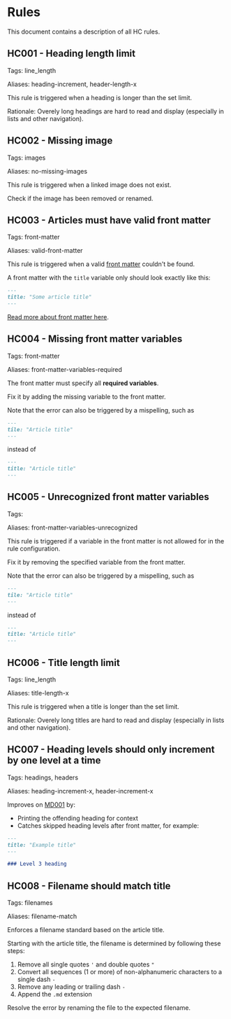 # Rules

This document contains a description of all HC rules.

<a name="hc001"></a>

## HC001 - Heading length limit

Tags: line_length

Aliases: heading-increment, header-length-x

This rule is triggered when a heading is longer than the set limit.

Rationale: Overely long headings are hard to read and display (especially in lists and other navigation).

<a name="hc002"></a>

## HC002 - Missing image

Tags: images

Aliases: no-missing-images

This rule is triggered when a linked image does not exist.

Check if the image has been removed or renamed.

<a name="hc003"></a>

## HC003 - Articles must have valid front matter

Tags: front-matter

Aliases: valid-front-matter

This rule is triggered when a valid [front matter](https://jekyllrb.com/docs/front-matter/) couldn't be found.

A front matter with the `title` variable only should look exactly like this:

```markdown
---
title: "Some article title"
---
```

[Read more about front matter here](https://jekyllrb.com/docs/front-matter/).

<a name="hc004"></a>

## HC004 - Missing front matter variables

Tags: front-matter

Aliases: front-matter-variables-required

The front matter must specify all **required variables**.

Fix it by adding the missing variable to the front matter.

Note that the error can also be triggered by a mispelling, such as

```markdown
---
tile: "Article title"
---
```

instead of

```markdown
---
title: "Article title"
---
```

<a name="hc005"></a>

## HC005 - Unrecognized front matter variables

Tags:

Aliases: front-matter-variables-unrecognized

This rule is triggered if a variable in the front matter is not allowed for in the rule configuration.

Fix it by removing the specified variable from the front matter.

Note that the error can also be triggered by a mispelling, such as

```markdown
---
tile: "Article title"
---
```

instead of

```markdown
---
title: "Article title"
---
```

<a name="hc006"></a>

## HC006 - Title length limit

Tags: line_length

Aliases: title-length-x

This rule is triggered when a title is longer than the set limit.

Rationale: Overely long titles are hard to read and display (especially in lists and other navigation).

<a name="hc007"></a>

## HC007 - Heading levels should only increment by one level at a time

Tags: headings, headers

Aliases: heading-increment-x, header-increment-x

Improves on [MD001](https://github.com/DavidAnson/markdownlint/blob/main/doc/Rules.md#md001---heading-levels-should-only-increment-by-one-level-at-a-time) by:

* Printing the offending heading for context
* Catches skipped heading levels after front matter, for example:

```markdown
---
title: "Example title"
---

### Level 3 heading
```

<a name="hc008"></a>

## HC008 - Filename should match title

Tags: filenames

Aliases: filename-match

Enforces a filename standard based on the article title.

Starting with the article title, the filename is determined by following these steps:

1. Remove all single quotes `'` and double quotes `"`
2. Convert all sequences (1 or more) of non-alphanumeric characters to a single dash `-`
3. Remove any leading or trailing dash `-`
4. Append the `.md` extension

Resolve the error by renaming the file to the expected filename.
